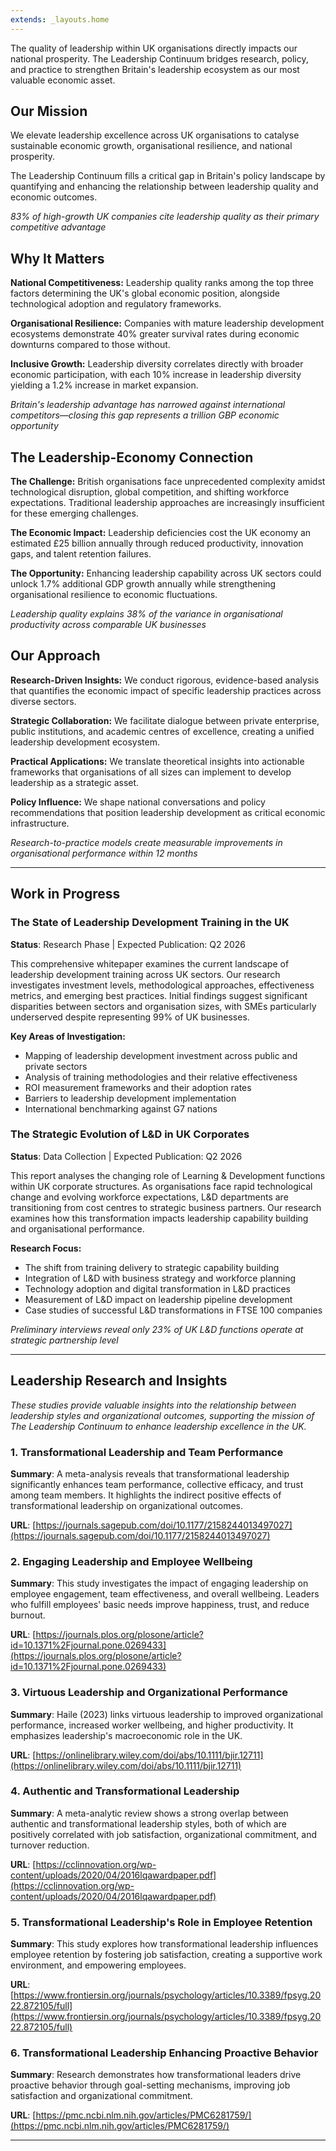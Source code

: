 ```yaml
---
extends: _layouts.home
---
```

The quality of leadership within UK organisations directly impacts our national prosperity. The Leadership Continuum bridges research, policy, and practice to strengthen Britain's leadership ecosystem as our most valuable economic asset.

## Our Mission

We elevate leadership excellence across UK organisations to catalyse sustainable economic growth, organisational resilience, and national prosperity.

The Leadership Continuum fills a critical gap in Britain's policy landscape by quantifying and enhancing the relationship between leadership quality and economic outcomes.

*83% of high-growth UK companies cite leadership quality as their primary competitive advantage*



## Why It Matters

**National Competitiveness:** Leadership quality ranks among the top three factors determining the UK's global economic position, alongside technological adoption and regulatory frameworks.

**Organisational Resilience:** Companies with mature leadership development ecosystems demonstrate 40% greater survival rates during economic downturns compared to those without.

**Inclusive Growth:** Leadership diversity correlates directly with broader economic participation, with each 10% increase in leadership diversity yielding a 1.2% increase in market expansion.

*Britain's leadership advantage has narrowed against international competitors—closing this gap represents a trillion GBP economic opportunity*



## The Leadership-Economy Connection

**The Challenge:** British organisations face unprecedented complexity amidst technological disruption, global competition, and shifting workforce expectations. Traditional leadership approaches are increasingly insufficient for these emerging challenges.

**The Economic Impact:** Leadership deficiencies cost the UK economy an estimated £25 billion annually through reduced productivity, innovation gaps, and talent retention failures.

**The Opportunity:** Enhancing leadership capability across UK sectors could unlock 1.7% additional GDP growth annually while strengthening organisational resilience to economic fluctuations.

*Leadership quality explains 38% of the variance in organisational productivity across comparable UK businesses*

## Our Approach

**Research-Driven Insights:** We conduct rigorous, evidence-based analysis that quantifies the economic impact of specific leadership practices across diverse sectors.

**Strategic Collaboration:** We facilitate dialogue between private enterprise, public institutions, and academic centres of excellence, creating a unified leadership development ecosystem.

**Practical Applications:** We translate theoretical insights into actionable frameworks that organisations of all sizes can implement to develop leadership as a strategic asset.

**Policy Influence:** We shape national conversations and policy recommendations that position leadership development as critical economic infrastructure.

*Research-to-practice models create measurable improvements in organisational performance within 12 months*

---

## Work in Progress

### The State of Leadership Development Training in the UK
**Status**: Research Phase | Expected Publication: Q2 2026

This comprehensive whitepaper examines the current landscape of leadership development training across UK sectors. Our research investigates investment levels, methodological approaches, effectiveness metrics, and emerging best practices. Initial findings suggest significant disparities between sectors and organisation sizes, with SMEs particularly underserved despite representing 99% of UK businesses.

**Key Areas of Investigation:**
- Mapping of leadership development investment across public and private sectors
- Analysis of training methodologies and their relative effectiveness
- ROI measurement frameworks and their adoption rates
- Barriers to leadership development implementation
- International benchmarking against G7 nations

### The Strategic Evolution of L&D in UK Corporates
**Status**: Data Collection | Expected Publication: Q2 2026

This report analyses the changing role of Learning & Development functions within UK corporate structures. As organisations face rapid technological change and evolving workforce expectations, L&D departments are transitioning from cost centres to strategic business partners. Our research examines how this transformation impacts leadership capability building and organisational performance.

**Research Focus:**
- The shift from training delivery to strategic capability building
- Integration of L&D with business strategy and workforce planning
- Technology adoption and digital transformation in L&D practices
- Measurement of L&D impact on leadership pipeline development
- Case studies of successful L&D transformations in FTSE 100 companies

*Preliminary interviews reveal only 23% of UK L&D functions operate at strategic partnership level*

---

## Leadership Research and Insights

*These studies provide valuable insights into the relationship between leadership styles and organizational outcomes, supporting the mission of The Leadership Continuum to enhance leadership excellence in the UK.*

### 1. Transformational Leadership and Team Performance
**Summary**: A meta-analysis reveals that transformational leadership significantly enhances team performance, collective efficacy, and trust among team members. It highlights the indirect positive effects of transformational leadership on organizational outcomes.

**URL**: [https://journals.sagepub.com/doi/10.1177/2158244013497027](https://journals.sagepub.com/doi/10.1177/2158244013497027)

### 2. Engaging Leadership and Employee Wellbeing
**Summary**: This study investigates the impact of engaging leadership on employee engagement, team effectiveness, and overall wellbeing. Leaders who fulfill employees' basic needs improve happiness, trust, and reduce burnout.

**URL**: [https://journals.plos.org/plosone/article?id=10.1371%2Fjournal.pone.0269433](https://journals.plos.org/plosone/article?id=10.1371%2Fjournal.pone.0269433)

### 3. Virtuous Leadership and Organizational Performance
**Summary**: Haile (2023) links virtuous leadership to improved organizational performance, increased worker wellbeing, and higher productivity. It emphasizes leadership's macroeconomic role in the UK.

**URL**: [https://onlinelibrary.wiley.com/doi/abs/10.1111/bjir.12711](https://onlinelibrary.wiley.com/doi/abs/10.1111/bjir.12711)

### 4. Authentic and Transformational Leadership
**Summary**: A meta-analytic review shows a strong overlap between authentic and transformational leadership styles, both of which are positively correlated with job satisfaction, organizational commitment, and turnover reduction.

**URL**: [https://cclinnovation.org/wp-content/uploads/2020/04/2016lqawardpaper.pdf](https://cclinnovation.org/wp-content/uploads/2020/04/2016lqawardpaper.pdf)

### 5. Transformational Leadership's Role in Employee Retention
**Summary**: This study explores how transformational leadership influences employee retention by fostering job satisfaction, creating a supportive work environment, and empowering employees.

**URL**: [https://www.frontiersin.org/journals/psychology/articles/10.3389/fpsyg.2022.872105/full](https://www.frontiersin.org/journals/psychology/articles/10.3389/fpsyg.2022.872105/full)

### 6. Transformational Leadership Enhancing Proactive Behavior
**Summary**: Research demonstrates how transformational leaders drive proactive behavior through goal-setting mechanisms, improving job satisfaction and organizational commitment.

**URL**: [https://pmc.ncbi.nlm.nih.gov/articles/PMC6281759/](https://pmc.ncbi.nlm.nih.gov/articles/PMC6281759/)

---





<!-- ## Get Involved

**For Businesses:**
Join our Leadership Impact Network to benchmark your leadership practices against industry leaders, access cutting-edge frameworks, and participate in sectoral leadership initiatives.

**For Policymakers:**
Collaborate on evidence-based policy recommendations that position leadership development as critical national infrastructure for economic growth.

**For Academics:**
Partner with our research team to develop new metrics, methodologies, and models for understanding the leadership-economy relationship.

[**Become a Partner**] -->

<!-- ## About Us

**Core Team:**
Led by experienced economists, leadership researchers, and policy experts from institutions including the London School of Economics, Harvard Business School, and former senior advisors to HM Treasury.

**Advisory Board:**
Our guidance comes from distinguished leaders across sectors, including FTSE 100 CEOs, public sector executives, and internationally recognised leadership scholars.

**Partners:**
We collaborate with the UK's premier business schools, industry associations, and government departments to ensure our work delivers maximum impact.

[**Meet Our Team**] -->

<!-- ## Latest News & Events

**Recent Publication:** "The Leadership Imperative: Securing Britain's Economic Future" featured in the Financial Times

**Upcoming Event:** Annual Leadership Economics Forum at Westminster, featuring the Chancellor of the Exchequer and business leaders

**Recent Announcement:** Launch of the National Leadership Capability Index in partnership with the CBI

[**View All News & Events**] -->

<!-- ## Contact Us

Transform your organisation's leadership capability and contribute to Britain's economic prosperity.

**Email:** inquiry@leadershipcontinuum.com  
**Phone:** +44 (0)20 7123 4567  
**Location:** 1 Victoria Street, London SW1H 0ET

[**Subscribe to Our Newsletter**]

[Connect with us on LinkedIn | Twitter | YouTube] -->
